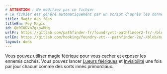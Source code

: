 ```yaml
---
# ATTENTION : Ne modifiez pas ce fichier
# Ce fichier est généré automatiquement par un script d'après les données du module Foundry VTT officiel et de sa traduction
title: Magie des fées
titleEn: Fey Magic
id: Qe9IUDVo7gsowMHq
urlFr: https://gitlab.com/pathfinder-fr/foundryvtt-pathfinder2-fr/-/blob/master/data/feats/Qe9IUDVo7gsowMHq.htm
urlEn: https://gitlab.com/hooking/foundry-vtt---pathfinder-2e/-/blob/master/packs/data/feats.db/fey-magic.json
layout: dons
---
```

Vous pouvez utiliser magie féérique pour vous cacher et exposer les ennemis cachés. Vous pouvez lancer [Lueurs féériques](../sorts/lueurs-féériques.md) et [Invisibilité](../sorts/invisibilité.md) une fois par jour chacun comme des sorts innés primordiaux.
